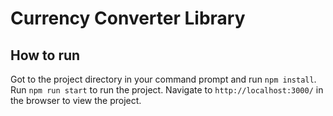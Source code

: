 # Currency Converter Library

## How to run
Got to the project directory in your command prompt and run `npm install`.
Run `npm run start` to run the project.
Navigate to `http://localhost:3000/` in the browser to view the project.

